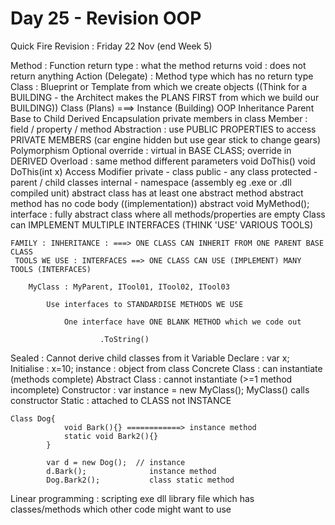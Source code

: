 # Day 25 - Revision OOP

Quick Fire Revision : Friday 22 Nov (end Week 5)

Method : Function
return type : what the method returns
void : does not return anything
Action (Delegate) : Method type which has no return type
Class : Blueprint or Template from which we create objects
((Think for a BUILDING - the Architect makes the PLANS FIRST
from which we build our BUILDING))
Class (Plans) ===> Instance (Building)
OOP
Inheritance Parent Base to Child Derived
Encapsulation private members in class
Member : field / property / method
Abstraction : use PUBLIC PROPERTIES to access PRIVATE MEMBERS (car engine hidden but use gear stick to change gears)
Polymorphism Optional override : virtual in BASE CLASS; override in DERIVED
Overload : same method different parameters void DoThis() void DoThis(int x)
Access Modifier
private - class
public - any class
protected - parent / child classes
internal - namespace (assembly eg .exe or .dll compiled unit)
abstract class has at least one abstract method
abstract method has no code body ((implementation)) abstract void MyMethod();
interface : fully abstract class where all methods/properties are empty
Class can IMPLEMENT MULTIPLE INTERFACES (THINK 'USE' VARIOUS TOOLS)

```
FAMILY : INHERITANCE : ===> ONE CLASS CAN INHERIT FROM ONE PARENT BASE CLASS
 TOOLS WE USE : INTERFACES ==> ONE CLASS CAN USE (IMPLEMENT) MANY TOOLS (INTERFACES)

 	MyClass : MyParent, ITool01, ITool02, ITool03

 		Use interfaces to STANDARDISE METHODS WE USE

 			One interface have ONE BLANK METHOD which we code out

 					.ToString()
```

Sealed : Cannot derive child classes from it
Variable
Declare : var x;
Initialise : x=10;
instance : object from class
Concrete Class : can instantiate (methods complete)
Abstract Class : cannot instantiate (>=1 method incomplete)
Constructor : var instance = new MyClass(); MyClass() calls constructor
Static : attached to CLASS not INSTANCE

```
Class Dog{
			void Bark(){} ============> instance method
			static void Bark2(){}
		}

		var d = new Dog();  // instance
		d.Bark();              instance method
		Dog.Bark2();           class static method
```

Linear programming : scripting
exe
dll library file which has classes/methods which other code might want to use